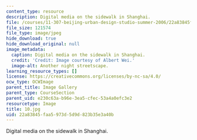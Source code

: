 ```yaml
---
content_type: resource
description: Digital media on the sidewalk in Shanghai.
file: /courses/11-307-beijing-urban-design-studio-summer-2006/22a83845faa5973d5d9d823b35e3a40b_11.jpg
file_size: 121574
file_type: image/jpeg
hide_download: true
hide_download_original: null
image_metadata:
  caption: Digital media on the sidewalk in Shanghai.
  credit: 'Credit: Image courtesy of Albert Wei.'
  image-alt: Another night streetscape.
learning_resource_types: []
license: https://creativecommons.org/licenses/by-nc-sa/4.0/
ocw_type: OCWImage
parent_title: Image Gallery
parent_type: CourseSection
parent_uid: e230c63a-b96e-3ea5-cfec-53a4a0efc3e2
resourcetype: Image
title: 10.jpg
uid: 22a83845-faa5-973d-5d9d-823b35e3a40b
---
```

Digital media on the sidewalk in Shanghai.